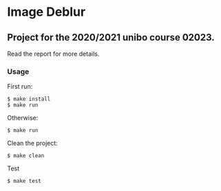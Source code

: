 # Image Deblur
## Project for the 2020/2021 unibo course 02023.

Read the report for more details.

### Usage 

First run: 

```
$ make install
$ make run
```

Otherwise:

```
$ make run
```

Clean the project:
```
$ make clean 
```

Test
```
$ make test
```
